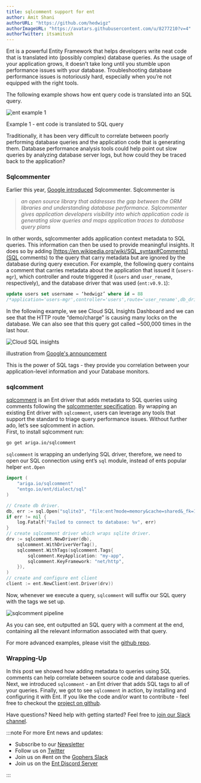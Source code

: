 ```yaml
---
title: sqlcomment support for ent
author: Amit Shani
authorURL: "https://github.com/hedwigz"
authorImageURL: "https://avatars.githubusercontent.com/u/8277210?v=4"
authorTwitter: itsamitush
---
```


Ent is a powerful Entity Framework that helps developers write neat code that is translated into (possibly complex) database queries. As the usage of your application grows, it doesn’t take long until you stumble upon performance issues with your database.
Troubleshooting database performance issues is notoriously hard, especially when you’re not equipped with the right tools.  

The following example shows how ent query code is translated into an SQL query.

<div style={{textAlign: 'center'}}>
  <img alt="ent example 1" src="https://entgo.io/images/assets/sqlcomment/pipeline.png" />
  <p style={{fontSize: 12}}>Example 1 - ent code is translated to SQL query</p>
</div>

Traditionally, it has been very difficult to correlate between poorly performing database queries and the application code that is generating them. Database performance analysis tools could help point out slow queries by analyzing database server logs, but how could they be traced back to the application?

### Sqlcommenter
Earlier this year, [Google introduced](https://cloud.google.com/blog/topics/developers-practitioners/introducing-sqlcommenter-open-source-orm-auto-instrumentation-library) Sqlcommenter. Sqlcommenter is 

> <em>an open source library that addresses the gap between the ORM libraries and understanding database performance. Sqlcommenter gives application developers visibility into which application code is generating slow queries and maps application traces to database query plans</em>

In other words, sqlcommenter adds application context metadata to SQL queries. This information can then be used to provide meaningful insights. It does so by adding [https://en.wikipedia.org/wiki/SQL_syntax#Comments](SQL comments) to the query that carry metadata but are ignored by the database during query execution. 
For example, the following query contains a comment that carries metadata about the application that issued it (`users-mgr`), which controller and route triggered it (`users` and `user_rename`, respectively), and the database driver that was used (`ent:v0.9.1`):

```SQL
update users set username = ‘hedwigz’ where id = 88
/*application='users-mgr',controller='users',route='user_rename',db_driver='ent:v0.9.1'*/
```

In the following example, we see Cloud SQL Insights Dashboard and we can see that the HTTP route “demo/charge” is causing many locks on the database. We can also see that this query got called ~500,000 times in the last hour.

<div style={{textAlign: 'center'}}>
  <img alt="Cloud SQL insights" src="https://storage.googleapis.com/gweb-cloudblog-publish/images/query_insights.max-1300x1300.png" />
  <p style={{fontSize: 12}}>illustration from <a href="https://cloud.google.com/blog/topics/developers-practitioners/introducing-sqlcommenter-open-source-orm-auto-instrumentation-library">Google's announcement</a></p>
</div>

This is the power of SQL tags - they provide you correlation between your application-level information and your Database monitors.

### sqlcomm**ent**
[sqlcomment](https://github.com/ariga/sqlcomment) is an Ent driver that adds metadata to SQL queries using comments following the [sqlcommenter specification](https://google.github.io/sqlcommenter/spec/). By wrapping an existing Ent driver with `sqlcomment`,  users can leverage any tools that support the standard to triage query performance issues.
Without further ado, let’s see sqlcomment in action.  
First, to install sqlcomment run:
```bash
go get ariga.io/sqlcomment
```

`sqlcomment` is wrapping an underlying SQL driver, therefore, we need to open our SQL connection using ent’s `sql` module, instead of ents popular helper `ent.Open`

```go
import (
	"ariga.io/sqlcomment"
	"entgo.io/ent/dialect/sql"
)

// Create db driver.
db, err := sql.Open("sqlite3", "file:ent?mode=memory&cache=shared&_fk=1")
if err != nil {
	log.Fatalf("Failed to connect to database: %v", err)
}
// create sqlcomment driver which wraps sqlite driver.
drv := sqlcomment.NewDriver(db),
	sqlcomment.WithDriverVerTag(),
	sqlcomment.WithTags(sqlcomment.Tags{
		sqlcomment.KeyApplication: "my-app",
		sqlcomment.KeyFramework: "net/http",
	}),
)
// create and configure ent client
client := ent.NewClient(ent.Driver(drv))
```

Now, whenever we execute a query, `sqlcomment` will suffix our SQL query with the tags we set up.

![sqlcomment pipeline](https://entgo.io/images/assets/entviz/entviz-tutorial-1.png)

As you can see, ent outputted an SQL query with a comment at the end, containing all the relevant information associated with that query.  

For more advanced examples, please visit the [github repo](https://github.com/ariga/sqlcomment).

### Wrapping-Up

In this post we showed how adding metadata to queries using SQL comments can help correlate between source code and database queries. Next, we introduced `sqlcomment` - an Ent driver that adds SQL tags to all of your queries. Finally, we got to see `sqlcomment` in action, by installing and configuring it with Ent. If you like the code and/or want to contribute - feel free to checkout the [project on github](https://github.com/ariga/sqlcomment).

Have questions? Need help with getting started? Feel free to [join our Slack channel](https://entgo.io/docs/slack/).

:::note For more Ent news and updates:

- Subscribe to our [Newsletter](https://www.getrevue.co/profile/ent)
- Follow us on [Twitter](https://twitter.com/entgo_io)
- Join us on #ent on the [Gophers Slack](https://entgo.io/docs/slack)
- Join us on the [Ent Discord Server](https://discord.gg/qZmPgTE6RX)

:::
